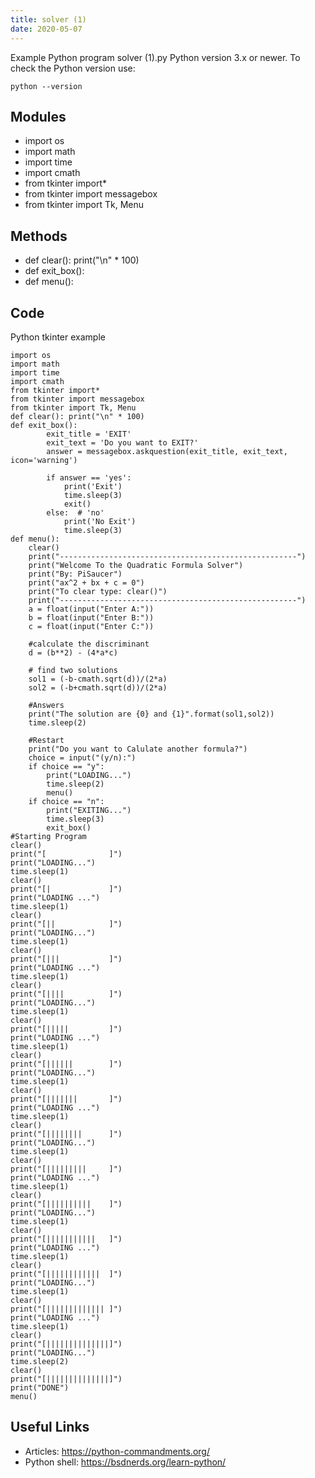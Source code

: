 ```yaml
---
title: solver (1)
date: 2020-05-07
---
```

Example Python program solver (1).py
Python version 3.x or newer.
To check the Python version use:

    python --version

## Modules

* import os
* import math
* import time
* import cmath
* from tkinter import*
* from tkinter import messagebox
* from tkinter import Tk, Menu

## Methods

* def clear(): print("\n" * 100)
* def exit_box():
* def menu():

## Code

Python tkinter example

    import os
    import math
    import time
    import cmath
    from tkinter import*
    from tkinter import messagebox
    from tkinter import Tk, Menu
    def clear(): print("\n" * 100)
    def exit_box():
            exit_title = 'EXIT'
            exit_text = 'Do you want to EXIT?'
            answer = messagebox.askquestion(exit_title, exit_text, icon='warning')
    
            if answer == 'yes':
                print('Exit')
                time.sleep(3)
                exit()
            else:  # 'no'
                print('No Exit')
                time.sleep(3)
    def menu():
        clear()
        print("-----------------------------------------------------")
        print("Welcome To the Quadratic Formula Solver")
        print("By: PiSaucer")
        print("ax^2 + bx + c = 0")
        print("To clear type: clear()")
        print("-----------------------------------------------------")
        a = float(input("Enter A:"))
        b = float(input("Enter B:"))
        c = float(input("Enter C:"))
    
        #calculate the discriminant
        d = (b**2) - (4*a*c)
    
        # find two solutions
        sol1 = (-b-cmath.sqrt(d))/(2*a)
        sol2 = (-b+cmath.sqrt(d))/(2*a)
    
        #Answers
        print("The solution are {0} and {1}".format(sol1,sol2))
        time.sleep(2)
    
        #Restart
        print("Do you want to Calulate another formula?")
        choice = input("(y/n):")
        if choice == "y":
            print("LOADING...")
            time.sleep(2)
            menu()
        if choice == "n":
            print("EXITING...")
            time.sleep(3)
            exit_box()
    #Starting Program
    clear()
    print("[              ]")
    print("LOADING...")
    time.sleep(1)
    clear()
    print("[|             ]")
    print("LOADING ...")
    time.sleep(1)
    clear()
    print("[||            ]")
    print("LOADING...")
    time.sleep(1)
    clear()
    print("[|||           ]")
    print("LOADING ...")
    time.sleep(1)
    clear()
    print("[||||          ]")
    print("LOADING...")
    time.sleep(1)
    clear()
    print("[|||||         ]")
    print("LOADING ...")
    time.sleep(1)
    clear()
    print("[||||||        ]")
    print("LOADING...")
    time.sleep(1)
    clear()
    print("[|||||||       ]")
    print("LOADING ...")
    time.sleep(1)
    clear()
    print("[||||||||      ]")
    print("LOADING...")
    time.sleep(1)
    clear()
    print("[|||||||||     ]")
    print("LOADING ...")
    time.sleep(1)
    clear()
    print("[||||||||||    ]")
    print("LOADING...")
    time.sleep(1)
    clear()
    print("[|||||||||||   ]")
    print("LOADING ...")
    time.sleep(1)
    clear()
    print("[||||||||||||  ]")
    print("LOADING...")
    time.sleep(1)
    clear()
    print("[||||||||||||| ]")
    print("LOADING ...")
    time.sleep(1)
    clear()
    print("[||||||||||||||]")
    print("LOADING...")
    time.sleep(2)
    clear()
    print("[||||||||||||||]")
    print("DONE")
    menu()

## Useful Links

- Articles: https://python-commandments.org/
- Python shell: https://bsdnerds.org/learn-python/
